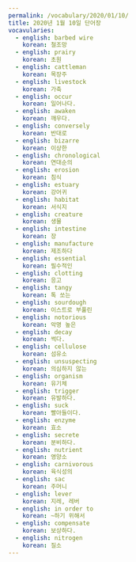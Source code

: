 ```yaml
---
permalink: /vocabulary/2020/01/10/
title: 2020년 1월 10일 단어장
vocavularies:
  - english: barbed wire
    korean: 철조망
  - english: prairy
    korean: 초원
  - english: cattleman
    korean: 목장주
  - english: livestock
    korean: 가축
  - english: occur
    korean: 일어나다.
  - english: awaken
    korean: 깨우다.
  - english: conversely
    korean: 반대로
  - english: bizarre
    korean: 이상한
  - english: chronological
    korean: 연대순의
  - english: erosion
    korean: 침식
  - english: estuary
    korean: 강어귀
  - english: habitat
    korean: 서식지
  - english: creature
    korean: 생물
  - english: intestine
    korean: 장
  - english: manufacture
    korean: 제조하다
  - english: essential
    korean: 필수적인
  - english: clotting
    korean: 응고
  - english: tangy
    korean: 톡 쏘는
  - english: sourdough
    korean: 이스트로 부풀린
  - english: notorious
    korean: 악명 높은
  - english: decay
    korean: 썩다.
  - english: cellulose
    korean: 섬유소
  - english: unsuspecting
    korean: 의심하지 않는
  - english: organism
    korean: 유기체
  - english: trigger
    korean: 유발하다.
  - english: suck
    korean: 빨아들이다.
  - english: enzyme
    korean: 효소
  - english: secrete
    korean: 분비하다.
  - english: nutrient
    korean: 영양소
  - english: carnivorous
    korean: 육식성의
  - english: sac
    korean: 주머니
  - english: lever
    korean: 지레, 레버
  - english: in order to
    korean: ~하기 위해서
  - english: compensate
    korean: 보상하다.
  - english: nitrogen
    korean: 질소
---
```


